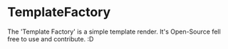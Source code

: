 # TemplateFactory
The 'Template Factory' is a simple template render. It's Open-Source fell free to use and contribute. :D

